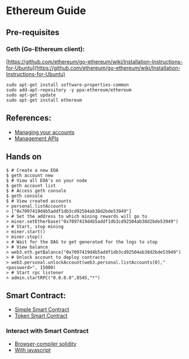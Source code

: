 # Ethereum Guide

## Pre-requisites

### Geth (Go-Ethereum client): 
[https://github.com/ethereum/go-ethereum/wiki/Installation-Instructions-for-Ubuntu](https://github.com/ethereum/go-ethereum/wiki/Installation-Instructions-for-Ubuntu)
```
sudo apt-get install software-properties-common
sudo add-apt-repository -y ppa:ethereum/ethereum
sudo apt-get update
sudo apt-get install ethereum
```

## References:
* [Managing your accounts](https://github.com/ethereum/go-ethereum/wiki/Managing-your-accounts)
* [Management APIs](https://github.com/ethereum/go-ethereum/wiki/Management-APIs)

## Hands on

```console
$ # Create a new EOA
$ geth account new 
$ # View all EOA's on your node
$ geth account list
$ # Access geth console
$ geth console
$ # View created accounts
> personal.listAccounts
> ["0x7097419d4b5addf1db3cd92504ab38d2bde53949"]
> # Set the address to which mining rewards will go to
> miner.setEtherbase("0x7097419d4b5addf1db3cd92504ab38d2bde53949")
> # Start, stop mining
> miner.start()
> miner.stop()
> # Wait for the DAG to get generated for the logs to stop
> # View balance
> web3.eth.getBalance("0x7097419d4b5addf1db3cd92504ab38d2bde53949")
> # Unlock account to deploy contracts
> web3.personal.unlockAccount(web3.personal.listAccounts[0],"<password>", 15000)
> # Start rpc listener
> admin.startRPC("0.0.0.0",8545,"*")

```
## Smart Contract:

* [Simple Smart Contract](./simple.sol)
* [Token Smart Contract](./purchase.sol)

### Interact with Smart Contract 

* [Browser-compiler solidity](http://remix.ethereum.org/#optimize=true&amp;version=soljson-v0.4.24+commit.e67f0147.js)
* [With javascript](./Web3Integration.md)

